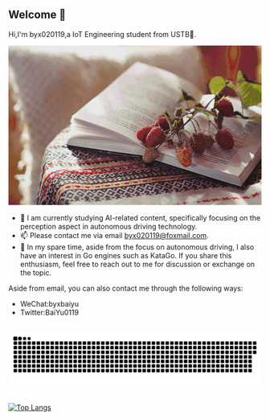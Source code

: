 ## Welcome 👋

Hi,I'm byx020119,a IoT Engineering student from USTB📕.

<!--
- 🔭 I’m currently working on Neural Networks and Computer Vision.
- 👯 I’m looking to collaborate on ...
- 🤔 I’m looking for help with ...
- 💬 Ask me about ...
- 📫 How to reach me: ...
- 😄 Pronouns: ...
- ⚡ Fun fact: ...
-->

 ![](https://github.com/byx020119/byx020119/blob/main/source/picture.gif?raw=true)
- 🌱 I am currently studying AI-related content, specifically focusing on the perception aspect in autonomous driving technology.
- 📫 Please contact me via email byx020119@foxmail.com.
- 👯 In my spare time, aside from the focus on autonomous driving, I also have an interest in Go engines such as KataGo. If you share this enthusiasm, feel free to reach out to me for discussion or exchange on the topic.

Aside from email, you can also contact me through the following ways:
- WeChat:byxbaiyu
- Twitter:BaiYu0119

## 
<!--
[![Anurag's GitHub stats](https://github-readme-stats.vercel.app/api?username=byx020119)](https://github.com/anuraghazra/github-readme-stats)
-->
<picture>
  <source media="(prefers-color-scheme: dark)" srcset="https://raw.githubusercontent.com/byx020119/byx020119/output/github-contribution-grid-snake-dark.svg">
  <source media="(prefers-color-scheme: light)" srcset="https://raw.githubusercontent.com/byx020119/byx020119/output/github-contribution-grid-snake.svg">
  <img alt="github contribution grid snake animation" src="https://raw.githubusercontent.com/byx020119/byx020119/output/github-contribution-grid-snake.svg">
</picture>

## 
[![Top Langs](https://github-readme-stats.vercel.app/api/top-langs/?username=byx020119&layout=compact)](https://github.com/anuraghazra/github-readme-stats)

<!--stackedit_data:
eyJoaXN0b3J5IjpbMTE3NTc0OTEyNCwtMTMwNzA5ODI5MCwtNT
U5NjE2MzYsMTcwMDgzNDgyMCwtMzUyMjkyNTEyLC00MTIxNzMz
MDcsLTcyOTEzOTgzOF19
-->
